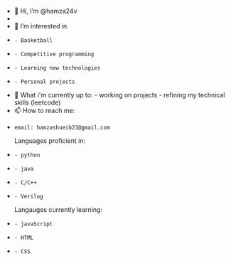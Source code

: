 - 👋 Hi, I’m @hamza24v
- 
- 👀 I’m interested in
-     - Basketball
-     - Competitive programming
-     - Learning new technologies
-     - Personal projects
- 🌱 What i'm currently up to:
      - working on projects 
      - refining my technical skills (leetcode)
- 📫 How to reach me:
-     email: hamzashueib23@gmail.com

  Languages proficient in:
-     - python
-     - java
-     - C/C++
-     - Verilog
  Langauges currently learning:
-     - javaScript
-     - HTML
-     - CSS

